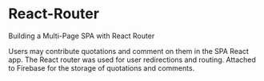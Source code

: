 # React-Router
 Building a Multi-Page SPA with React Router
 
Users may contribute quotations and comment on them in the SPA React app.
The React router was used for user redirections and routing.
Attached to Firebase for the storage of quotations and comments.

